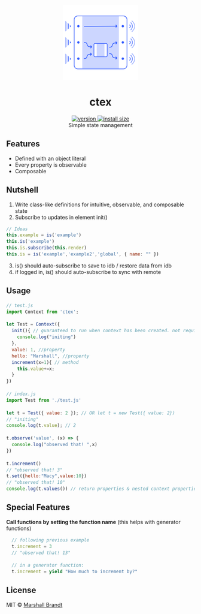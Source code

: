 <div align="center">
  <img src="https://github.com/marshallcb/ctex/raw/main/ctex.png" alt="ctex" width="200" />
</div>

<h1 align="center">ctex</h1>
<div align="center">
  <a href="https://npmjs.org/package/ctex">
    <img src="https://badgen.now.sh/npm/v/ctex" alt="version" />
  </a>
  <a href="https://bundlephobia.com/result?p=ctex">
    <img src="https://img.badgesize.io/MarshallCB/ctex/main/min.js?compression=brotli" alt="install size" />
  </a>
</div>

<div align="center">Simple state management</div>

## Features
- Defined with an object literal
- Every property is observable
- Composable

## Nutshell
1. Write class-like definitions for intuitive, observable, and composable state
2. Subscribe to updates in element init() 
```js
// Ideas
this.example = is('example')
this.is('example')
this.is.subscribe(this.render)
this.is = is('example','example2','global', { name: "" })
```
3. is() should auto-subscribe to save to idb / restore data from idb
4. if logged in, is() should auto-subscribe to sync with remote

## Usage
```js
// test.js
import Context from 'ctex';

let Test = Context({
  init(){ // guaranteed to run when context has been created. not required
    console.log("initing")
  },
  value: 1, //property
  hello: "Marshall", //property
  increment(x=1){ // method
    this.value+=x;
  }
})

// index.js
import Test from './test.js'

let t = Test({ value: 2 }); // OR let t = new Test({ value: 2})
// "initing"
console.log(t.value); // 2

t.observe('value', (x) => {
  console.log("observed that! ",x)
})

t.increment()
// "observed that! 3"
t.set({hello:"Macy",value:10})
// "observed that! 10"
console.log(t.values()) // return properties & nested context properties in object form
```

## Special Features

**Call functions by setting the function name**
(this helps with generator functions)
```js
  // following previous example
  t.increment = 3
  // "observed that! 13"

  // in a generator function:
  t.increment = yield "How much to increment by?"
```

## License

MIT © [Marshall Brandt](https://m4r.sh)
